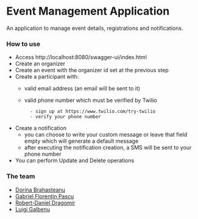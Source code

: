 # Event Management Application

An application to manage event details, registrations and notifications.

### How to use

- Access http://localhost:8080/swagger-ui/index.html
- Create an organizer
- Create an event with the organizer id set at the previous step
- Create a participant with:
    - valid email address (an email will be sent to it)
    - valid phone number which must be verified by Twilio
      
            - sign up at https://www.twilio.com/try-twilio
            - verify your phone number
      
- Create a notification
    - you can choose to write your custom message or leave that field empty which will generate a default message
    - after executing the notification creation, a SMS will be sent to your phone number
- You can perform Update and Delete operations
   
### The team

- [Dorina Brahasteanu](https://github.com/DorinaBr)
- [Gabriel Florentin Pascu](https://github.com/GabiPascu)
- [Robert-Daniel Dragomir](https://github.com/robertt287)
- [Luigi Galbenu](https://github.com/luigi13galbenu)
